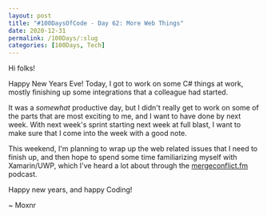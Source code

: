 ```yaml
---
layout: post
title: "#100DaysOfCode - Day 62: More Web Things"
date: 2020-12-31
permalink: /100Days/:slug
categories: [100Days, Tech]
---
```


Hi folks!

Happy New Years Eve! Today, I got to work on some C# things at work, mostly finishing up some integrations that a colleague had started. 

It was a *somewhat* productive day, but I didn't really get to work on some of the parts that are most exciting to me, and I want to have done by next week. With next week's sprint starting next week at full blast, I want to make sure that I come into the week with a good note.

This weekend, I'm planning to wrap up the web related issues that I need to finish up, and then hope to spend some time familiarizing myself with Xamarin/UWP, which I've heard a lot about through the [mergeconflict.fm](mergeconflict.fm) podcast.

Happy new years, and happy Coding!

~ Moxnr